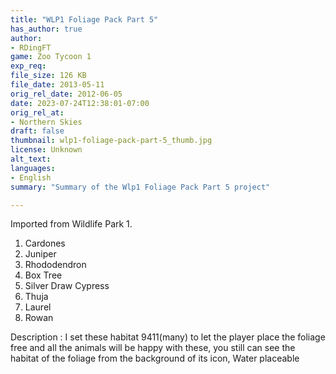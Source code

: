 ```yaml
---
title: "WLP1 Foliage Pack Part 5"
has_author: true
author: 
- RDingFT
game: Zoo Tycoon 1
exp_req:
file_size: 126 KB
file_date: 2013-05-11
orig_rel_date: 2012-06-05
date: 2023-07-24T12:38:01-07:00
orig_rel_at: 
- Northern Skies
draft: false
thumbnail: wlp1-foliage-pack-part-5_thumb.jpg
license: Unknown
alt_text: 
languages:
- English
summary: "Summary of the Wlp1 Foliage Pack Part 5 project"

---
```


Imported from Wildlife Park 1.

1. Cardones
2. Juniper
3. Rhododendron
4. Box Tree
5. Silver Draw Cypress
6. Thuja
7. Laurel
8. Rowan

Description : I set these habitat 9411(many) to let the player place the foliage free and all the animals will be happy with these, you still can see the habitat of the foliage from the background of its icon, Water placeable